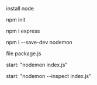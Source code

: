 
install node 

npm init

npm i express

npm i --save-dev nodemon

file package.js

start: "nodemon index.js"

start: "nodemon --inspect index.js"
